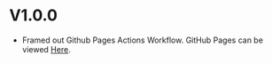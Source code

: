 # V1.0.0

* Framed out Github Pages Actions Workflow. GitHub Pages can be viewed [Here](https://jared-bloomer.github.io/nodeSDR/).